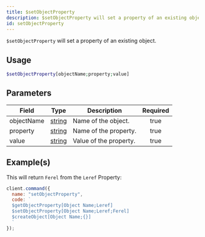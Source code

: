 ```yaml
---
title: $setObjectProperty
description: $setObjectProperty will set a property of an existing object.
id: setObjectProperty
---
```


`$setObjectProperty` will set a property of an existing object.

## Usage

```php
$setObjectProperty[objectName;property;value]
```

## Parameters

| Field      | Type                                                                                              | Description            | Required |
| ---------- | ------------------------------------------------------------------------------------------------- | ---------------------- | :------: |
| objectName | [string](https://developer.mozilla.org/en-US/docs/Web/JavaScript/Reference/Global_Objects/String) | Name of the object.    |   true   |
| property   | [string](https://developer.mozilla.org/en-US/docs/Web/JavaScript/Reference/Global_Objects/String) | Name of the property.  |   true   |
| value      | [string](https://developer.mozilla.org/en-US/docs/Web/JavaScript/Reference/Global_Objects/String) | Value of the property. |   true   |

## Example(s)

This will return `Ferel` from the `Leref` Property:

```javascript
client.command({
  name: "setObjectProperty",
  code: `
  $getObjectProperty[Object Name;Leref]
  $setObjectProperty[Object Name;Leref;Ferel]
  $createObject[Object Name;{}]
  `
});
```
